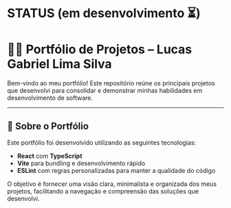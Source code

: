 # STATUS (em desenvolvimento ⏳)

# 🧑‍💻 Portfólio de Projetos – Lucas Gabriel Lima Silva

Bem-vindo ao meu portfólio! Este repositório reúne os principais projetos que desenvolvi para consolidar e demonstrar minhas habilidades em desenvolvimento de software.

---

## 📌 Sobre o Portfólio

Este portfólio foi desenvolvido utilizando as seguintes tecnologias:

- **React** com **TypeScript**
- **Vite** para bundling e desenvolvimento rápido
- **ESLint** com regras personalizadas para manter a qualidade do código

O objetivo é fornecer uma visão clara, minimalista e organizada dos meus projetos, facilitando a navegação e compreensão das soluções que desenvolvi.
